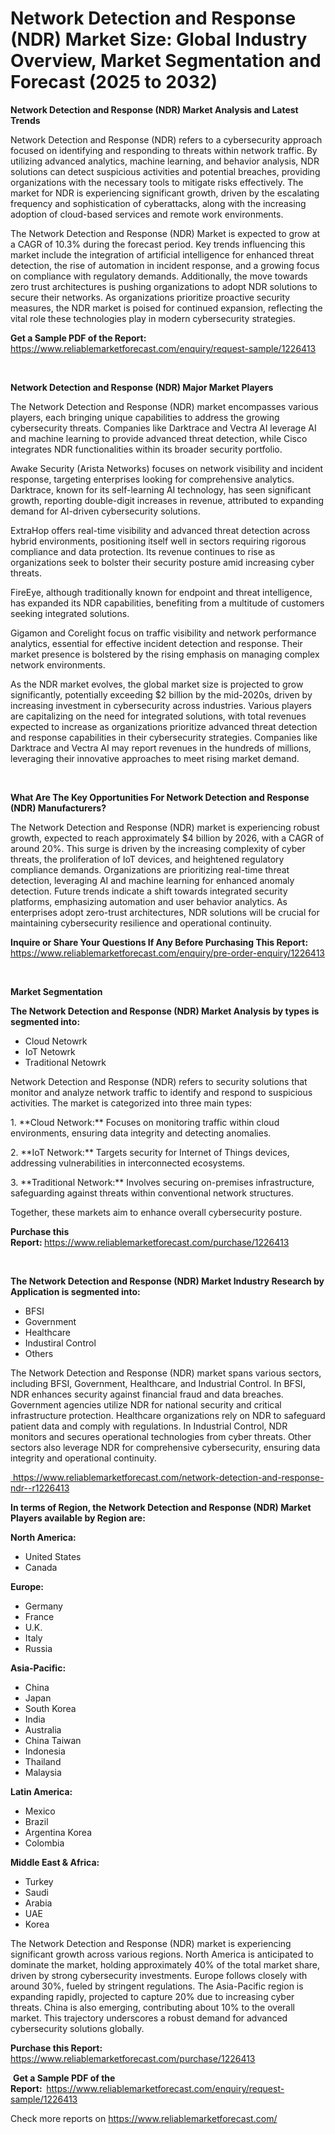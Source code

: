 <p><h1>Network Detection and Response (NDR) Market Size: Global Industry Overview, Market Segmentation and Forecast (2025 to 2032)</h1></p><p><strong>Network Detection and Response (NDR) Market Analysis and Latest Trends</strong></p>
<p><p>Network Detection and Response (NDR) refers to a cybersecurity approach focused on identifying and responding to threats within network traffic. By utilizing advanced analytics, machine learning, and behavior analysis, NDR solutions can detect suspicious activities and potential breaches, providing organizations with the necessary tools to mitigate risks effectively. The market for NDR is experiencing significant growth, driven by the escalating frequency and sophistication of cyberattacks, along with the increasing adoption of cloud-based services and remote work environments.</p><p>The Network Detection and Response (NDR) Market is expected to grow at a CAGR of 10.3% during the forecast period. Key trends influencing this market include the integration of artificial intelligence for enhanced threat detection, the rise of automation in incident response, and a growing focus on compliance with regulatory demands. Additionally, the move towards zero trust architectures is pushing organizations to adopt NDR solutions to secure their networks. As organizations prioritize proactive security measures, the NDR market is poised for continued expansion, reflecting the vital role these technologies play in modern cybersecurity strategies.</p></p>
<p><strong>Get a Sample PDF of the Report:&nbsp;</strong> <a href="https://www.reliablemarketforecast.com/enquiry/request-sample/1226413?utm_campaign=2949&utm_medium=2&utm_source=Github&utm_content=ia&utm_term=11032025&utm_id=network-detection-and-response-ndr">https://www.reliablemarketforecast.com/enquiry/request-sample/1226413</a></p>
<p>&nbsp;</p>
<p><strong>Network Detection and Response (NDR) Major Market Players</strong></p>
<p><p>The Network Detection and Response (NDR) market encompasses various players, each bringing unique capabilities to address the growing cybersecurity threats. Companies like Darktrace and Vectra AI leverage AI and machine learning to provide advanced threat detection, while Cisco integrates NDR functionalities within its broader security portfolio. </p><p>Awake Security (Arista Networks) focuses on network visibility and incident response, targeting enterprises looking for comprehensive analytics. Darktrace, known for its self-learning AI technology, has seen significant growth, reporting double-digit increases in revenue, attributed to expanding demand for AI-driven cybersecurity solutions. </p><p>ExtraHop offers real-time visibility and advanced threat detection across hybrid environments, positioning itself well in sectors requiring rigorous compliance and data protection. Its revenue continues to rise as organizations seek to bolster their security posture amid increasing cyber threats.</p><p>FireEye, although traditionally known for endpoint and threat intelligence, has expanded its NDR capabilities, benefiting from a multitude of customers seeking integrated solutions. </p><p>Gigamon and Corelight focus on traffic visibility and network performance analytics, essential for effective incident detection and response. Their market presence is bolstered by the rising emphasis on managing complex network environments.</p><p>As the NDR market evolves, the global market size is projected to grow significantly, potentially exceeding $2 billion by the mid-2020s, driven by increasing investment in cybersecurity across industries. Various players are capitalizing on the need for integrated solutions, with total revenues expected to increase as organizations prioritize advanced threat detection and response capabilities in their cybersecurity strategies. Companies like Darktrace and Vectra AI may report revenues in the hundreds of millions, leveraging their innovative approaches to meet rising market demand.</p></p>
<p>&nbsp;</p>
<p><strong>What Are The Key Opportunities For Network Detection and Response (NDR) Manufacturers?</strong></p>
<p><p>The Network Detection and Response (NDR) market is experiencing robust growth, expected to reach approximately $4 billion by 2026, with a CAGR of around 20%. This surge is driven by the increasing complexity of cyber threats, the proliferation of IoT devices, and heightened regulatory compliance demands. Organizations are prioritizing real-time threat detection, leveraging AI and machine learning for enhanced anomaly detection. Future trends indicate a shift towards integrated security platforms, emphasizing automation and user behavior analytics. As enterprises adopt zero-trust architectures, NDR solutions will be crucial for maintaining cybersecurity resilience and operational continuity.</p></p>
<p><strong>Inquire or Share Your Questions If Any Before Purchasing This Report:</strong> <a href="https://www.reliablemarketforecast.com/enquiry/pre-order-enquiry/1226413?utm_campaign=2949&utm_medium=2&utm_source=Github&utm_content=ia&utm_term=11032025&utm_id=network-detection-and-response-ndr">https://www.reliablemarketforecast.com/enquiry/pre-order-enquiry/1226413</a></p>
<p>&nbsp;</p>
<p><strong>Market Segmentation</strong></p>
<p><strong>The Network Detection and Response (NDR) Market Analysis by types is segmented into:</strong></p>
<p><ul><li>Cloud Netowrk</li><li>IoT Netowrk</li><li>Traditional Netowrk</li></ul></p>
<p><p>Network Detection and Response (NDR) refers to security solutions that monitor and analyze network traffic to identify and respond to suspicious activities. The market is categorized into three main types: </p><p>1. **Cloud Network:** Focuses on monitoring traffic within cloud environments, ensuring data integrity and detecting anomalies. </p><p>2. **IoT Network:** Targets security for Internet of Things devices, addressing vulnerabilities in interconnected ecosystems. </p><p>3. **Traditional Network:** Involves securing on-premises infrastructure, safeguarding against threats within conventional network structures. </p><p>Together, these markets aim to enhance overall cybersecurity posture. </p></p>
<p><strong>Purchase this Report:&nbsp;</strong><a href="https://www.reliablemarketforecast.com/purchase/1226413?utm_campaign=2949&utm_medium=2&utm_source=Github&utm_content=ia&utm_term=11032025&utm_id=network-detection-and-response-ndr">https://www.reliablemarketforecast.com/purchase/1226413</a></p>
<p>&nbsp;</p>
<p><strong>The Network Detection and Response (NDR) Market Industry Research by Application is segmented into:</strong></p>
<p><ul><li>BFSI</li><li>Government</li><li>Healthcare</li><li>Industiral Control</li><li>Others</li></ul></p>
<p><p>The Network Detection and Response (NDR) market spans various sectors, including BFSI, Government, Healthcare, and Industrial Control. In BFSI, NDR enhances security against financial fraud and data breaches. Government agencies utilize NDR for national security and critical infrastructure protection. Healthcare organizations rely on NDR to safeguard patient data and comply with regulations. In Industrial Control, NDR monitors and secures operational technologies from cyber threats. Other sectors also leverage NDR for comprehensive cybersecurity, ensuring data integrity and operational continuity.</p></p>
<p><a href="https://www.reliablemarketforecast.com/network-detection-and-response-ndr--r1226413?utm_campaign=2949&utm_medium=2&utm_source=Github&utm_content=ia&utm_term=11032025&utm_id=network-detection-and-response-ndr">&nbsp;https://www.reliablemarketforecast.com/network-detection-and-response-ndr--r1226413</a></p>
<p><strong>In terms of Region, the Network Detection and Response (NDR) Market Players available by Region are:</strong></p>
<p>
    <p> <strong> North America: </strong>
        <ul>
            <li>United States</li>
            <li>Canada</li>
        </ul>
        </p> 
    <p> <strong> Europe: </strong>
        <ul>
            <li>Germany</li>
            <li>France</li>
            <li>U.K.</li>
            <li>Italy</li>
            <li>Russia</li>
        </ul>
        </p> 
    <p> <strong> Asia-Pacific: </strong>
        <ul>
            <li>China</li>
            <li>Japan</li>
            <li>South Korea</li>
            <li>India</li>
            <li>Australia</li>
            <li>China Taiwan</li>
            <li>Indonesia</li>
            <li>Thailand</li>
            <li>Malaysia</li>
        </ul>
        </p> 
    <p> <strong> Latin America: </strong>
        <ul>
            <li>Mexico</li>
            <li>Brazil</li>
            <li>Argentina Korea</li>
            <li>Colombia</li>
        </ul>
        </p> 
    <p> <strong> Middle East & Africa: </strong>
        <ul>
            <li>Turkey</li>
            <li>Saudi</li>
            <li>Arabia</li>
            <li>UAE</li>
            <li>Korea</li>
        </ul>
    </p>
    </p>
<p><p>The Network Detection and Response (NDR) market is experiencing significant growth across various regions. North America is anticipated to dominate the market, holding approximately 40% of the total market share, driven by strong cybersecurity investments. Europe follows closely with around 30%, fueled by stringent regulations. The Asia-Pacific region is expanding rapidly, projected to capture 20% due to increasing cyber threats. China is also emerging, contributing about 10% to the overall market. This trajectory underscores a robust demand for advanced cybersecurity solutions globally.</p></p>
<p><strong>Purchase this Report: </strong><a href="https://www.reliablemarketforecast.com/purchase/1226413?utm_campaign=2949&utm_medium=2&utm_source=Github&utm_content=ia&utm_term=11032025&utm_id=network-detection-and-response-ndr">https://www.reliablemarketforecast.com/purchase/1226413</a></p>
<p>&nbsp;<strong>Get a Sample PDF of the Report:&nbsp;&nbsp;</strong><a href="https://www.reliablemarketforecast.com/enquiry/request-sample/1226413?utm_campaign=2949&utm_medium=2&utm_source=Github&utm_content=ia&utm_term=11032025&utm_id=network-detection-and-response-ndr">https://www.reliablemarketforecast.com/enquiry/request-sample/1226413</a></p>
<p><strong></strong></p>
<p>Check more reports on <a href="https://www.reliablemarketforecast.com/?utm_campaign=2949&utm_medium=2&utm_source=Github&utm_content=ia&utm_term=11032025&utm_id=network-detection-and-response-ndr">https://www.reliablemarketforecast.com/</a></p>